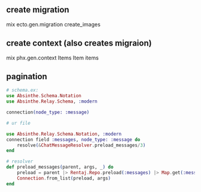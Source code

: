 ## create migration

mix ecto.gen.migration create_images

## create context (also creates migraion)

mix phx.gen.context Items Item items

## pagination

```elixir
# schema.ex:
use Absinthe.Schema.Notation
use Absinthe.Relay.Schema, :modern

connection(node_type: :message)

# ur file

use Absinthe.Relay.Schema.Notation, :modern
connection field :messages, node_type: :message do
    resolve(&ChatMessageResolver.preload_messages/3)
end

# resolver
def preload_messages(parent, args, _) do
    preload = parent |> Rentaj.Repo.preload(:messages) |> Map.get(:messages)
    Connection.from_list(preload, args)
end
```
